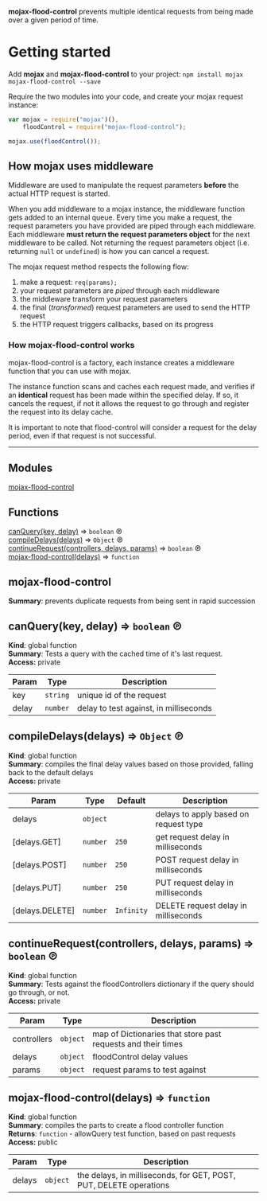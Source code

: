 **mojax-flood-control** prevents multiple identical requests from being made over a given period of time.

# Getting started
Add **mojax** and **mojax-flood-control** to your project:
`npm install mojax mojax-flood-control --save`

Require the two modules into your code, and create your mojax request instance:
```js
var mojax = require("mojax")(),
    floodControl = require("mojax-flood-control");

mojax.use(floodControl());
```

## How mojax uses middleware
Middleware are used to manipulate the request parameters **before** the actual HTTP request is started.

When you add middleware to a mojax instance, the middleware function gets added to an internal queue.
Every time you make a request, the request parameters you have provided are piped through each middleware.
Each middleware **must return the request parameters object** for the next middleware to be called. Not returning the request parameters object
(i.e. returning `null` or `undefined`) is how you can cancel a request.

The mojax request method respects the following flow:

1. make a request: `req(params);`
2. your request parameters are *piped* through each middleware
3. the middleware transform your request parameters
4. the final (*transformed*) request parameters are used to send the HTTP request
5. the HTTP request triggers callbacks, based on its progress

### How mojax-flood-control works
mojax-flood-control is a factory, each instance creates a middleware function that you can use with mojax.

The instance function scans and caches each request made, and verifies if an **identical** request has been made within the specified delay.
If so, it cancels the request, if not it allows the request to go through and register the request into its delay cache.

It is important to note that flood-control will consider a request for the delay period, even if that request is not successful.

--------
## Modules

<dl>
<dt><a href="#module_mojax-flood-control">mojax-flood-control</a></dt>
<dd></dd>
</dl>

## Functions

<dl>
<dt><a href="#canQuery">canQuery(key, delay)</a> ⇒ <code>boolean</code> ℗</dt>
<dd></dd>
<dt><a href="#compileDelays">compileDelays(delays)</a> ⇒ <code>Object</code> ℗</dt>
<dd></dd>
<dt><a href="#continueRequest">continueRequest(controllers, delays, params)</a> ⇒ <code>boolean</code> ℗</dt>
<dd></dd>
<dt><a href="#mojax-flood-control">mojax-flood-control(delays)</a> ⇒ <code>function</code></dt>
<dd></dd>
</dl>

<a name="module_mojax-flood-control"></a>

## mojax-flood-control
**Summary**: prevents duplicate requests from being sent in rapid succession  
<a name="canQuery"></a>

## canQuery(key, delay) ⇒ <code>boolean</code> ℗
**Kind**: global function  
**Summary**: Tests a query with the cached time of it's last request.  
**Access:** private  

| Param | Type | Description |
| --- | --- | --- |
| key | <code>string</code> | unique id of the request |
| delay | <code>number</code> | delay to test against, in milliseconds |

<a name="compileDelays"></a>

## compileDelays(delays) ⇒ <code>Object</code> ℗
**Kind**: global function  
**Summary**: compiles the final delay values based on those provided,
falling back to the default delays  
**Access:** private  

| Param | Type | Default | Description |
| --- | --- | --- | --- |
| delays | <code>object</code> |  | delays to apply based on request type |
| [delays.GET] | <code>number</code> | <code>250</code> | get request delay in milliseconds |
| [delays.POST] | <code>number</code> | <code>250</code> | POST request delay in milliseconds |
| [delays.PUT] | <code>number</code> | <code>250</code> | PUT request delay in milliseconds |
| [delays.DELETE] | <code>number</code> | <code>Infinity</code> | DELETE request delay in milliseconds |

<a name="continueRequest"></a>

## continueRequest(controllers, delays, params) ⇒ <code>boolean</code> ℗
**Kind**: global function  
**Summary**: Tests against the floodControllers dictionary if the query should go through, or not.  
**Access:** private  

| Param | Type | Description |
| --- | --- | --- |
| controllers | <code>object</code> | map of Dictionaries that store past requests and their times |
| delays | <code>object</code> | floodControl delay values |
| params | <code>object</code> | request params to test against |

<a name="mojax-flood-control"></a>

## mojax-flood-control(delays) ⇒ <code>function</code>
**Kind**: global function  
**Summary**: compiles the parts to create a flood controller function  
**Returns**: <code>function</code> - allowQuery test function, based on past requests  
**Access:** public  

| Param | Type | Description |
| --- | --- | --- |
| delays | <code>object</code> | the delays, in milliseconds, for GET, POST, PUT, DELETE operations |

